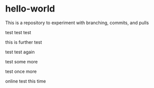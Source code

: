 # hello-world
This is a repository to experiment with branching, commits, and pulls

test test test

this is  further test

test test again

test some more

test once more

online test this time
